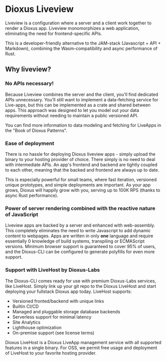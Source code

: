 # Dioxus Liveview
Liveview is a configuration where a server and a client work together to render a Dioxus app. Liveview monomorphizes a web application, eliminating the need for frontend-specific APIs.

This is a developer-friendly alternative to the JAM-stack (Javascript + API + Markdown), combining the Wasm-compatibility and async performance of Rust.

## Why liveview?

### No APIs necessary!
Because Liveview combines the server and the client, you'll find dedicated APIs unnecessary. You'll still want to implement a data-fetching service for Live-apps, but this can be implemented as a crate and shared between apps. This approach was designed to let you model out your data requirements without needing to maintain a public versioned API.

You can find more information to data modeling and fetching for LiveApps in the "Book of Dioxus Patterns".

### Ease of deployment
There is no hassle for deploying Dioxus liveview apps - simply upload the binary to your hosting provider of choice. There simply is no need to deal with intermediate APIs. An app's frontend and backend are tightly coupled to each other, meaning that the backed and frontend are always up to date.

This is especially powerful for small teams, where fast iteration, versioned unique prototypes, and simple deployments are important. As your app grows, Dioxus will happily grow with you, serving up to 100K RPS (thanks to async Rust performance).

### Power of server rendering combined with the reactive nature of JavaScript
Liveview apps are backed by a server and enhanced with web-assembly. This completely eliminates the need to write Javascript to add dynamic content to webpages. Apps are written in only **one** language and require essentially 0 knowledge of build systems, transpiling or ECMAScript versions. Minimum browser support is guaranteed to cover 95% of users, and the Dioxus-CLI can be configured to generate polyfills for even more support.

### Support with LiveHost by Dioxus-Labs
The Dioxus-CLI comes ready for use with premium Dioxus-Labs services, like LiveHost. Simply link up your git repo to the Dioxus LiveHost and start deploying your fullstack Dioxus app today. LiveHost supports:

- Versioned fronted/backend with unique links
- Builtin CI/CD
- Managed and pluggable storage database backends
- Serverless support for minimal latency
- Site Analytics
- Lighthouse optimization
- On-premise support (see license terms)

Dioxus LiveHost is a Dioxus LiveApp management service with all supported features in a single binary. For OSS, we permit free usage and deployment of LiveHost to your favorite hosting provider.
